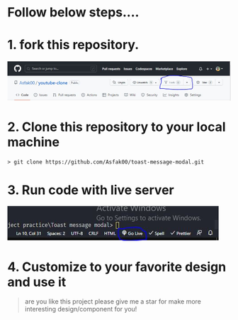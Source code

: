 # Follow below steps....

# 1. fork this repository.

![fork_reference_image](./fork_reference_image.JPG)

# 2. Clone this repository to your local machine

```
> git clone https://github.com/Asfak00/toast-message-modal.git
```

# 3. Run code with live server

![live server reference image](./live_server_reference_image.JPG)

# 4. Customize to your favorite design and use it

> are you like this project please give me a star for make more interesting design/component for you!
